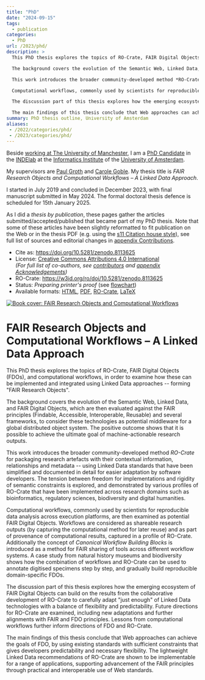 ```yaml
---
title: "PhD"
date: "2024-09-15"
tags:
  - publication
categories:
  - PhD
url: /2023/phd/
description: >
  This PhD thesis explores the topics of RO-Crate, FAIR Digital Objects (FDOs), and computational workflows, in order to examine how these can be implemented and integrated using Linked Data approaches -- forming "FAIR Research Objects".

  The background covers the evolution of the Semantic Web, Linked Data, and FAIR Digital Objects, which are then evaluated against the FAIR principles (Findable, Accessible, Interoperable, Reusable) and several frameworks, to consider these technologies as potential middleware for a global distributed object system. The positive outcome shows that it is possible to achieve the ultimate goal of machine-actionable research outputs.

  This work introduces the broader community-developed method *RO-Crate* for packaging research artefacts with their contextual information, relationships and metadata -- using Linked Data standards that have been simplified and documented in detail for easier adaptation by software developers. The tension between freedom for implementations and rigidity of semantic constraints is explored, and demonstrated by various profiles of RO-Crate that have been implemented across research domains such as bioinformatics, regulatory sciences, biodiversity and digital humanities.

  Computational workflows, commonly used by scientists for reproducible data analysis across execution platforms, are then examined as potential FAIR Digital Objects. Workflows are considered as shareable research outputs (by capturing the computational method for later reuse) and as part of provenance of computational results, captured in a profile of RO-Crate. Additionally the concept of *Canonical Workflow Building Blocks* is introduced as a method for FAIR sharing of tools across different workflow systems. A case study from natural history museums and biodiversity shows how the combination of workflows and RO-Crate can be used to annotate digitised specimens step by step, and gradually build reproducible domain-specific FDOs.

  The discussion part of this thesis explores how the emerging ecosystem of FAIR Digital Objects can build on the results from the collaborative development of RO-Crate to carefully adapt "just enough" of Linked Data technologies with a balance of flexibility and predictability. Future directions for RO-Crate are examined, including new adaptations and further alignments with FAIR and FDO principles. Lessons from computational workflows further inform directions of FDO and RO-Crate.

  The main findings of this thesis conclude that Web approaches can achieve the goals of FDO, by using existing standards with sufficient constraints that gives developers predictability and necessary flexibility. The lightweight Linked Data recommendations of RO-Crate are shown to be implementable for a range of applications, supporting advancement of the FAIR principles through practical and interoperable use of Web standards.
summary: PhD thesis outline, University of Amsterdam
aliases:
 - /2022/categories/phd/
 - /2023/categories/phd/
---
```


Beside [working at The University of Manchester](/2023/about/), I am a [PhD Candidate](https://www.uva.nl/en/profile/s/o/s.soilandreyes/s.soiland-reyes.html) in the [INDElab](https://indelab.org/) at the [Informatics Institute](http://ivi.uva.nl/) of the [University of Amsterdam](http://uva.nl/).

My supervisors are [Paul Groth](http://pgroth.com/) and [Carole Goble](https://research.manchester.ac.uk/en/persons/carole.goble). My thesis title is _FAIR Research Objects and Computational Workflows – A Linked Data Approach_.

I started in July 2019 and concluded in December 2023, with final manuscript submitted in May 2024. The formal doctoral thesis defence is scheduled for 15th January 2025. 

As I did a _thesis by publication_, these pages gather the articles submitted/accepted/published that became part of my PhD thesis. Note that some of these articles have been slightly reformatted to fit publication on the Web or in the thesis PDF (e.g. using the [s11 Citation house style](/2021/house-rules/citation-style/)), see full list of sources and editorial changes in [appendix Contributions](../../2022/phd/contributions/).

* Cite as: <https://doi.org/10.5281/zenodo.8113625>
* License: [Creative Commons Attributions 4.0 International](https://spdx.org/licenses/CC-BY-4.0/)  
  _(For full list of co-authors, see [contributors](/2022/phd/contributions/#contributor-affiliations) and [appendix Acknowledgements](../../2022/phd/acknowledgements/))_
* RO-Crate: <https://w3id.org/ro/doi/10.5281/zenodo.8113625>
* Status: _Preparing printer's proof_ (see [flowchart](https://www.uva.nl/binaries/content/assets/uva/en/research/phd/procedures/flowchart-from-manuscript-to-doctoral-thesis-en-doctorate-regulations-2020.pdf))
* Available formats: [HTML](https://s11.no/2023/phd/), [PDF](https://s11.no/2023/phd/thesis.pdf), [RO-Crate](https://w3id.org/ro/doi/10.5281/zenodo.8113625), [LaTeX](https://github.com/stain/phd)

<a href="thesis.pdf">
<picture>
  <source type="image/svg+xml" srcset="cover.svg" media="(min-width: 800px)" />
  <source type="image/webp" srcset="cover.webp" media="(max-width: 800px)" />
  <source type="image/png" srcset="cover.png" media="(max-width: 800px)" />
  <img src="cover.jpeg"
    title="FAIR Research Objects and Computational Workflows (PDF)"
    alt="Book cover: FAIR Research Objects and Computational Workflows" />
</picture>
</a>



# FAIR Research Objects and Computational Workflows – A Linked Data Approach

This PhD thesis explores the topics of RO-Crate, FAIR Digital Objects (FDOs), and computational workflows, in order to examine how these can be implemented and integrated using Linked Data approaches -- forming "FAIR Research Objects".

The background covers the evolution of the Semantic Web, Linked Data, and FAIR Digital Objects, which are then evaluated against the FAIR principles (Findable, Accessible, Interoperable, Reusable) and several frameworks, to consider these technologies as potential middleware for a global distributed object system. The positive outcome shows that it is possible to achieve the ultimate goal of machine-actionable research outputs.

This work introduces the broader community-developed method *RO-Crate* for packaging research artefacts with their contextual information, relationships and metadata -- using Linked Data standards that have been simplified and documented in detail for easier adaptation by software developers. The tension between freedom for implementations and rigidity of semantic constraints is explored, and demonstrated by various profiles of RO-Crate that have been implemented across research domains such as bioinformatics, regulatory sciences, biodiversity and digital humanities.

Computational workflows, commonly used by scientists for reproducible data analysis across execution platforms, are then examined as potential FAIR Digital Objects. Workflows are considered as shareable research outputs (by capturing the computational method for later reuse) and as part of provenance of computational results, captured in a profile of RO-Crate. Additionally the concept of *Canonical Workflow Building Blocks* is introduced as a method for FAIR sharing of tools across different workflow systems. A case study from natural history museums and biodiversity shows how the combination of workflows and RO-Crate can be used to annotate digitised specimens step by step, and gradually build reproducible domain-specific FDOs.

The discussion part of this thesis explores how the emerging ecosystem of FAIR Digital Objects can build on the results from the collaborative development of RO-Crate to carefully adapt "just enough" of Linked Data technologies with a balance of flexibility and predictability. Future directions for RO-Crate are examined, including new adaptations and further alignments with FAIR and FDO principles. Lessons from computational workflows further inform directions of FDO and RO-Crate.

The main findings of this thesis conclude that Web approaches can achieve the goals of FDO, by using existing standards with sufficient constraints that gives developers predictability and necessary flexibility. The lightweight Linked Data recommendations of RO-Crate are shown to be implementable for a range of applications, supporting advancement of the FAIR principles through practical and interoperable use of Web standards.
